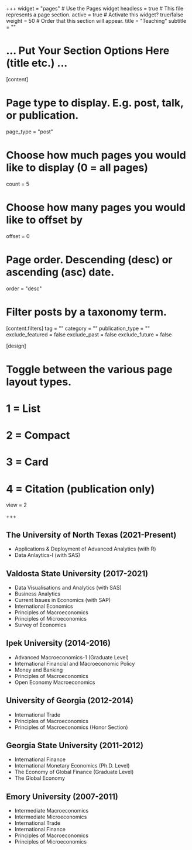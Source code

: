 +++
widget = "pages"  # Use the Pages widget
headless = true  # This file represents a page section.
active = true  # Activate this widget? true/false
weight = 50  # Order that this section will appear.
title = "Teaching"
subtitle = ""
# ... Put Your Section Options Here (title etc.) ...

[content]
  # Page type to display. E.g. post, talk, or publication.
  page_type = "post"
  
  # Choose how much pages you would like to display (0 = all pages)
  count = 5
  
  # Choose how many pages you would like to offset by
  offset = 0

  # Page order. Descending (desc) or ascending (asc) date.
  order = "desc"

  # Filter posts by a taxonomy term.
  [content.filters]
    tag = ""
    category = ""
    publication_type = ""
    exclude_featured = false
    exclude_past = false
    exclude_future = false
    
[design]
  # Toggle between the various page layout types.
  #   1 = List
  #   2 = Compact
  #   3 = Card
  #   4 = Citation (publication only)
  view = 2



+++

## The University of North Texas (2021-Present)
* Applications & Deployment of Advanced Analytics  (with R)
* Data Anlaytics-I (with SAS) 

## Valdosta State University (2017-2021)
*  Data Visualisations and Analytics (with SAS)
*  Business Analytics
*  Current Issues in Economics (with SAP)
*  International Economics
*  Principles of Macroeconomics
*  Principles of Microeconomics
*  Survey of Economics


## Ipek University (2014-2016)
* Advanced Macroeconomics-1 (Graduate Level)
* International Financial and Macroeconomic Policy
* Money and Banking
* Principles of Macroeconomics
* Open Economy Macroeconomics

## University of Georgia (2012-2014)
* International Trade
* Principles of Macroeconomics
* Principles of Macroeconomics (Honor Section)


## Georgia State University (2011-2012)
* International Finance
* International Monetary Economics (Ph.D. Level)
* The Economy of Global Finance (Graduate Level)
* The Global Economy



## Emory University (2007-2011)
* Intermediate Macroeconomics
* Intermediate Microeconomics 
* International Trade
* International Finance
* Principles of Macroeconomics
* Principles of Microeconomics


